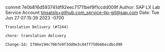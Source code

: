 commit 7e0b816d593741df92eec71711bef9f1ccdd009f
Author: SAP LX Lab Service Account <tmsatsls+github.com_service-tip-git@sap.com>
Date:   Tue Jun 27 07:15:39 2023 -0700

    Translation Delivery (#7244)
    
    chore: translation delivery
    
    Change-Id: I706e194c706fe9f3dd0e3c84ff750b66ecdbcd90
